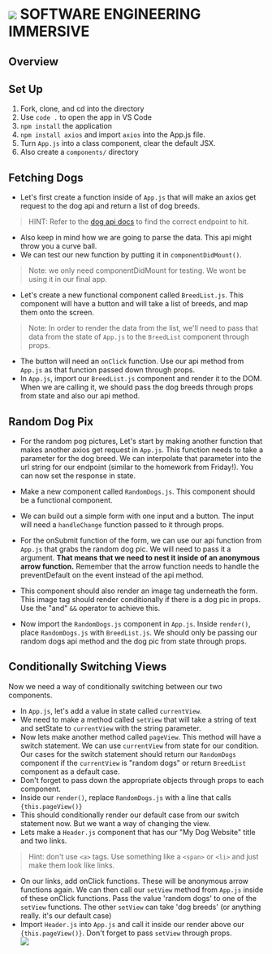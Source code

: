 # ![](https://ga-dash.s3.amazonaws.com/production/assets/logo-9f88ae6c9c3871690e33280fcf557f33.png)  SOFTWARE ENGINEERING IMMERSIVE

## Overview

## Set Up

1. Fork, clone, and cd into the directory
1. Use `code .` to open the app in VS Code
1. `npm install` the application
1. `npm install axios` and import `axios` into the App.js file.
1. Turn `App.js` into a class component, clear the default JSX. 
1. Also create a `components/` directory


## Fetching Dogs

- Let's first create a function inside of `App.js` that will make an axios get request to the dog api and return a list of dog breeds.
>HINT: Refer to the [dog api docs](https://dog.ceo/dog-api/) to find the correct endpoint to hit.
- Also keep in mind how we are going to parse the data. This api might throw you a curve ball.
- We can test our new function by putting it in `componentDidMount()`. 
>Note: we only need componentDidMount for testing. We wont be using it in our final app.


- Let's create a new functional component called `BreedList.js`. This component will have a button and will take a list of breeds, and map them onto the screen.
>Note: In order to render the data from the list, we'll need to pass that data from the state of `App.js` to the `BreedList` component through props.
- The button will need an `onClick` function. Use our api method from `App.js` as that function passed down through props.
- In `App.js`, import our `BreedList.js` component and render it to the DOM. When we are calling it, we should pass the dog breeds through props from state and also our api method.

## Random Dog Pix

- For the random pog pictures, Let's start by making another function that makes another axios get request in `App.js`. This function needs to take a parameter for the dog breed. We can interpolate that parameter into the url string for our endpoint (similar to the homework from Friday!). You can now set the response in state.

- Make a new component called `RandomDogs.js`. This component should be a functional component.
- We can build out a simple form with one input and a button. The input will need a `handleChange` function passed to it through props.

- For the onSubmit function of the form, we can use our api function from `App.js` that grabs the random dog pic. We will need to pass it a argument. **That means that we need to nest it inside of an anonymous arrow function.** Remember that the arrow function needs to handle the preventDefault on the event instead of the api method.
- This component should also render an image tag underneath the form. This image tag should render conditionally if there is a dog pic in props. Use the "and" `&&` operator to achieve this.
- Now import the `RandomDogs.js` component in `App.js`. Inside `render()`, place `RandomDogs.js` with `BreedList.js`. We should only be passing our random dogs api method and the dog pic from state through props.

## Conditionally Switching Views

Now we need a way of conditionally switching between our two components. 

- In `App.js`, let's add a value in state called `currentView`.
- We need to make a method called `setView` that will take a string of text and setState to `currentView` with the string parameter.
- Now lets make another method called `pageView`. This method will have a switch statement. We can use `currentView` from state for our condition. Our cases for the switch statement should return our `RandomDogs` component if the `currentView` is "random dogs" or return `BreedList` component as a default case.
- Don't forget to pass down the appropriate objects through props to each component.
- Inside our `render()`, replace `RandomDogs.js` with a line that calls `{this.pageView()}`
- This should conditionally render our default case from our switch statement now. But we want a way of changing the view.
- Lets make a `Header.js` component that has our "My Dog Website" title and two links. 
>Hint: don't use `<a>` tags. Use something like a `<span>` or `<li>` and just make them look like links.
- On our links, add onClick functions. These will be anonymous arrow functions again. We can then call our `setView` method from `App.js` inside of these onClick functions. Pass the value 'random dogs' to one of the `setView` functions. The other `setView` can take 'dog breeds' (or anything really. it's our default case)
- Import `Header.js` into `App.js` and call it inside our render above our `{this.pageView()}`. Don't forget to pass `setView` through props.   
![](https://media3.giphy.com/media/Yx5ns1mSPBle0/giphy.gif)
